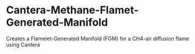 # Cantera-Methane-Flamet-Generated-Manifold
Creates a Flamelet-Generated Manifold (FGM) for a CH4-air diffusion flame using Cantera
